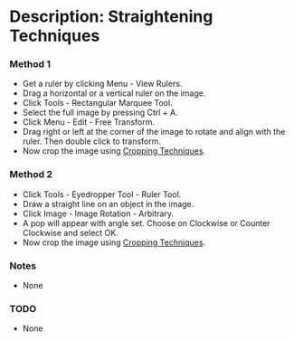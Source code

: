 # Description: Straightening Techniques

### Method 1
* Get a ruler by clicking Menu - View Rulers.
* Drag a horizontal or a vertical ruler on the image. 
* Click Tools - Rectangular Marquee Tool.
* Select the full image by pressing Ctrl + A.
* Click Menu - Edit - Free Transform. 
* Drag right or left at the corner of the image to rotate and align with the ruler. Then double click to transform. 
* Now crop the image using [Cropping Techniques](P001-CroppingTechniques.md).

### Method 2
* Click Tools - Eyedropper Tool - Ruler Tool.
* Draw a straight line on an object in the image.
* Click Image - Image Rotation - Arbitrary.
* A pop will appear with angle set. Choose on Clockwise or Counter Clockwise and select OK.
* Now crop the image using [Cropping Techniques](P001-CroppingTechniques.md).

### Notes
- None

### TODO
- None
